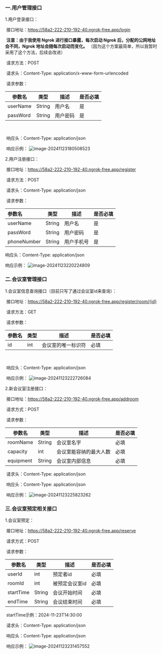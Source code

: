 ### 一.用户管理接口

   1.用户登录接口：

​      接口地址：https://58a2-222-210-192-40.ngrok-free.app/login

​      **注意：由于我使用 Ngrok 进行接口暴露，每次启动 Ngrok 后，分配的公网地址会不同，Ngrok 地址会随每次启动而变化。** （因为这个方案最简单，所以我暂时采用了这个方法，后续会改进）

​      请求方法：POST

​      请求头：Content-Type: application/x-www-form-urlencoded

​      请求参数：



| 参数名   | 类型   | 描述     | 是否必填 |
| -------- | ------ | -------- | -------- |
| userName | String | 用户名   | 是       |
| passWord | String | 用户密码 | 是       |

​      

​      响应头：Content-Type: application/json

 

​      响应示例：                  ![image-20241123180508523](D:\IDP\integrated_design_project\docs\images\image-20241123180508523.png)



 2.用户注册接口：

​    接口地址：https://58a2-222-210-192-40.ngrok-free.app/register

​    请求方法：POST

​    请求头：Content-Type: application/json

​    请求参数：

| 参数名      | 类型   | 描述       | 是否必填 |
| :---------- | ------ | ---------- | -------- |
| userName    | String | 用户名     | 是       |
| passWord    | String | 用户密码   | 是       |
| phoneNumber | String | 用户手机号 | 是       |

  

   响应头：Content-Type: application/json



   响应示例：         ![image-20241123220224809](D:\IDP\integrated_design_project\docs\images\image-20241123220224809.png)





### 二.会议室管理接口

   1.会议室信息查询接口（目前只写了通过会议室id来查询）：

​      接口地址：https://58a2-222-210-192-40.ngrok-free.app/register/room/{id}

​      请求方法：GET

​      请求参数：

| 参数名 | 类型 | 描述               | 是否必填 |
| ------ | ---- | ------------------ | -------- |
| id     | int  | 会议室的唯一标识符 | 必填     |

​      

​      响应头：Content-Type: application/json

​      响应示例：      ![image-20241123222726084](D:\IDP\integrated_design_project\docs\images\image-20241123222726084.png)

   2.新会议室注册接口：

​      接口地址：https://58a2-222-210-192-40.ngrok-free.app/addroom

​      请求方式：POST

​      请求参数：

| 参数名    | 类型   | 描述                   | 是否必填 |
| --------- | ------ | ---------------------- | -------- |
| roomName  | String | 会议室名字             | 必填     |
| capacity  | int    | 会议室能容纳的最大人数 | 必填     |
| equipment | String | 会议室内部信息         | 必填     |

​    请求头：Content-Type: application/json

​    响应头：Content-Type: application/json

​    响应示例： ![image-20241123225823262](D:\IDP\integrated_design_project\docs\images\image-20241123225823262.png)



### 三.会议室预定相关接口

  1.会议室预定：

​     接口地址：https://58a2-222-210-192-40.ngrok-free.app/reserve

​     请求方式：POST

​     请求参数：

| 参数名    | 类型   | 描述           | 是否必填 |
| --------- | ------ | -------------- | -------- |
| userId    | int    | 预定者id       | 必填     |
| roomId    | int    | 被预定会议室id | 必填     |
| startTime | String | 会议开始时间   | 必填     |
| endTime   | String | 会议结束时间   | 必填     |

​                                          startTime示例：2024-11-23T14:30:00

​     请求头：Content-Type: application/json

​     响应头：Content-Type: application/json

​     响应示例： ![image-20241123231457552](D:\IDP\integrated_design_project\docs\images\image-20241123231457552.png)